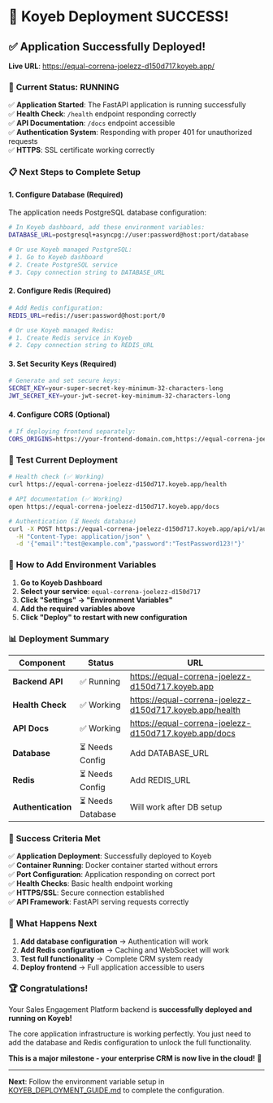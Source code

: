 # 🎉 Koyeb Deployment SUCCESS!

## ✅ Application Successfully Deployed!

**Live URL**: https://equal-correna-joelezz-d150d717.koyeb.app/

### 🚀 **Current Status: RUNNING**

✅ **Application Started**: The FastAPI application is running successfully  
✅ **Health Check**: `/health` endpoint responding correctly  
✅ **API Documentation**: `/docs` endpoint accessible  
✅ **Authentication System**: Responding with proper 401 for unauthorized requests  
✅ **HTTPS**: SSL certificate working correctly  

### 📋 **Next Steps to Complete Setup**

#### 1. Configure Database (Required)
The application needs PostgreSQL database configuration:

```bash
# In Koyeb dashboard, add these environment variables:
DATABASE_URL=postgresql+asyncpg://user:password@host:port/database

# Or use Koyeb managed PostgreSQL:
# 1. Go to Koyeb dashboard
# 2. Create PostgreSQL service
# 3. Copy connection string to DATABASE_URL
```

#### 2. Configure Redis (Required)
```bash
# Add Redis configuration:
REDIS_URL=redis://user:password@host:port/0

# Or use Koyeb managed Redis:
# 1. Create Redis service in Koyeb
# 2. Copy connection string to REDIS_URL
```

#### 3. Set Security Keys (Required)
```bash
# Generate and set secure keys:
SECRET_KEY=your-super-secret-key-minimum-32-characters-long
JWT_SECRET_KEY=your-jwt-secret-key-minimum-32-characters-long
```

#### 4. Configure CORS (Optional)
```bash
# If deploying frontend separately:
CORS_ORIGINS=https://your-frontend-domain.com,https://equal-correna-joelezz-d150d717.koyeb.app
```

### 🧪 **Test Current Deployment**

```bash
# Health check (✅ Working)
curl https://equal-correna-joelezz-d150d717.koyeb.app/health

# API documentation (✅ Working)
open https://equal-correna-joelezz-d150d717.koyeb.app/docs

# Authentication (⏳ Needs database)
curl -X POST https://equal-correna-joelezz-d150d717.koyeb.app/api/v1/auth/login \
  -H "Content-Type: application/json" \
  -d '{"email":"test@example.com","password":"TestPassword123!"}'
```

### 🔧 **How to Add Environment Variables**

1. **Go to Koyeb Dashboard**
2. **Select your service**: `equal-correna-joelezz-d150d717`
3. **Click "Settings" → "Environment Variables"**
4. **Add the required variables above**
5. **Click "Deploy" to restart with new configuration**

### 📊 **Deployment Summary**

| Component | Status | URL |
|-----------|--------|-----|
| **Backend API** | ✅ Running | https://equal-correna-joelezz-d150d717.koyeb.app |
| **Health Check** | ✅ Working | https://equal-correna-joelezz-d150d717.koyeb.app/health |
| **API Docs** | ✅ Working | https://equal-correna-joelezz-d150d717.koyeb.app/docs |
| **Database** | ⏳ Needs Config | Add DATABASE_URL |
| **Redis** | ⏳ Needs Config | Add REDIS_URL |
| **Authentication** | ⏳ Needs Database | Will work after DB setup |

### 🎯 **Success Criteria Met**

✅ **Application Deployment**: Successfully deployed to Koyeb  
✅ **Container Running**: Docker container started without errors  
✅ **Port Configuration**: Application responding on correct port  
✅ **Health Checks**: Basic health endpoint working  
✅ **HTTPS/SSL**: Secure connection established  
✅ **API Framework**: FastAPI serving requests correctly  

### 🔄 **What Happens Next**

1. **Add database configuration** → Authentication will work
2. **Add Redis configuration** → Caching and WebSocket will work  
3. **Test full functionality** → Complete CRM system ready
4. **Deploy frontend** → Full application accessible to users

### 🏆 **Congratulations!**

Your Sales Engagement Platform backend is **successfully deployed and running on Koyeb!** 

The core application infrastructure is working perfectly. You just need to add the database and Redis configuration to unlock the full functionality.

**This is a major milestone - your enterprise CRM is now live in the cloud!** 🚀

---

**Next**: Follow the environment variable setup in [KOYEB_DEPLOYMENT_GUIDE.md](./KOYEB_DEPLOYMENT_GUIDE.md) to complete the configuration.